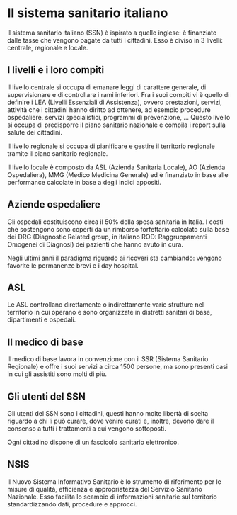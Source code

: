 # Il sistema sanitario italiano

Il sistema sanitario italiano (SSN) è ispirato a quello inglese: è finanziato dalle tasse che vengono pagate da tutti i cittadini. Esso è diviso in 3 livelli: centrale, regionale e locale.

## I livelli e i loro compiti 

Il livello centrale si occupa di emanare leggi di carattere generale, di supervisionare e di controllare i rami inferiori. Fra i suoi compiti vi è quello di definire i LEA (Livelli Essenziali di Assistenza), ovvero prestazioni, servizi, attività che i cittadini hanno diritto ad ottenere, ad esempio procedure ospedaliere, servizi specialistici, programmi di prevenzione, ... Questo livello si occupa di predisporre il piano sanitario nazionale e compila i report sulla salute dei cittadini.

Il livello regionale si occupa di pianificare e gestire il territorio regionale tramite il  piano sanitario regionale.

Il livello locale è composto da ASL (Azienda Sanitaria Locale), AO (Azienda Ospedaliera), MMG (Medico Medicina Generale) ed è finanziato in base alle performance calcolate in base a degli indici appositi.

## Aziende ospedaliere

Gli ospedali costituiscono circa il 50% della spesa sanitaria in Italia. I costi che sostengono sono coperti da un rimborso forfettario calcolato sulla base dei DRG (Diagnostic Related group, in italiano ROD: Raggruppamenti Omogenei di Diagnosi) dei pazienti che hanno avuto in cura.

Negli ultimi anni il paradigma riguardo ai ricoveri sta cambiando: vengono favorite le permanenze brevi e i day hospital.

## ASL

Le ASL controllano direttamente o indirettamente varie strutture nel territorio in cui operano e sono organizzate in distretti sanitari di base, dipartimenti e ospedali.

## Il medico di base

Il medico di base lavora in convenzione con il SSR (Sistema Sanitario Regionale) e offre i suoi servizi a circa 1500 persone, ma sono presenti casi in cui gli assistiti sono molti di più.

## Gli utenti del SSN

Gli utenti del SSN sono i cittadini, questi hanno molte libertà di scelta riguardo a chi li può curare, dove venire curati e, inoltre, devono dare il consenso a tutti i trattamenti a cui vengono sottoposti.

Ogni cittadino dispone di un fascicolo sanitario elettronico.

## NSIS

Il Nuovo Sistema Informativo Sanitario è lo strumento di riferimento per le misure di qualità, efficienza e appropriatezza del Servizio Sanitario Nazionale. Esso facilita lo scambio di informazioni sanitarie sul territorio standardizzando dati, procedure e approcci.


